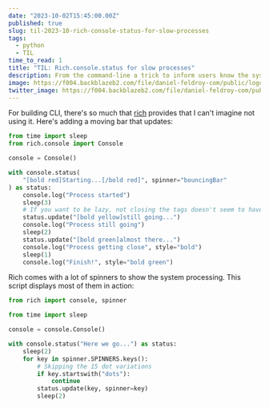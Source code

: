 ```yaml
---
date: "2023-10-02T15:45:00.00Z"
published: true
slug: til-2023-10-rich-console-status-for-slow-processes
tags:
  - python
  - TIL
time_to_read: 1
title: "TIL: Rich.console.status for slow processes"
description: From the command-line a trick to inform users know the system hasn't died and they should wait until it is done.
image: https://f004.backblazeb2.com/file/daniel-feldroy-com/public/logos/til-1.png
twitter_image: https://f004.backblazeb2.com/file/daniel-feldroy-com/public/logos/til-1.png
---
```


For building CLI, there's so much that [rich](https://pypi.org/project/rich/) provides that I can't imagine not using it. Here's adding a moving bar that updates:


```python 
from time import sleep
from rich.console import Console

console = Console()

with console.status(
    "[bold red]Starting...[/bold red]", spinner="bouncingBar"
) as status:
    console.log("Process started")
    sleep(3)
    # If you want to be lazy, not closing the tags doesn't seem to have side effects
    status.update("[bold yellow]still going...")
    console.log("Process still going")
    sleep(2)
    status.update("[bold green]almost there...")
    console.log("Process getting close", style="bold")
    sleep(1)
    console.log("Finish!", style="bold green")
```

Rich comes with a lot of spinners to show the system processing. This script displays most of them in action:

```python
from rich import console, spinner

from time import sleep

console = console.Console()

with console.status("Here we go...") as status:
    sleep(2)
    for key in spinner.SPINNERS.keys():
        # Skipping the 15 dot variations
        if key.startswith("dots"):
            continue
        status.update(key, spinner=key)
        sleep(2)
```